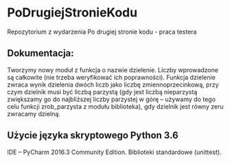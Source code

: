 # PoDrugiejStronieKodu
Repozytorium z wydarzenia Po drugiej stronie kodu - praca testera
## Dokumentacja:
Tworzymy nowy moduł z funkcja o nazwie dzielenie. 
Liczby wprowadzone są całkowite (nie trzeba weryfikować ich poprawności). 
Funkcja dzielenie zwraca wynik dzielenia dwóch liczb jako liczbę zmiennoprzecinkową, przy czym dzielnik musi być liczbą parzystą (gdy jest liczbą nieparzystą zwiększamy go do najbliższej liczby parzystej w górę – używamy do tego celu funkcji zrob_parzysta z modułu biblioteka), gdy dzielnik jest równy zeru zwracamy dzielną.
## Użycie języka skryptowego Python 3.6
 IDE – PyCharm 2016.3 Community Edition. 
 Biblioteki standardowe (unittest). 

